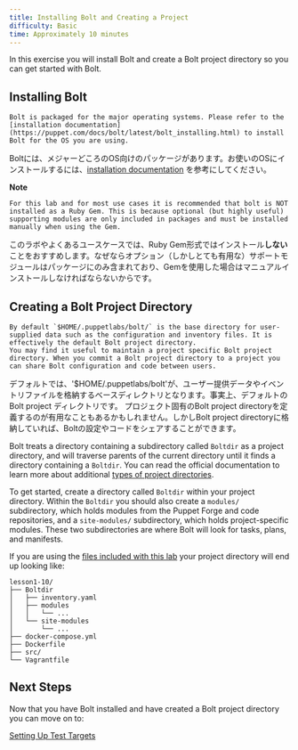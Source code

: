 ```yaml
---
title: Installing Bolt and Creating a Project
difficulty: Basic
time: Approximately 10 minutes
---
```


In this exercise you will install Bolt and create a Bolt project directory so you can get started with Bolt.

## Installing Bolt

```
Bolt is packaged for the major operating systems. Please refer to the [installation documentation](https://puppet.com/docs/bolt/latest/bolt_installing.html) to install Bolt for the OS you are using. 
```

Boltには、メジャーどころのOS向けのパッケージがあります。お使いのOSにインストールするには、[installation documentation](https://puppet.com/docs/bolt/latest/bolt_installing.html) を参考にしてください。

**Note** 
```
For this lab and for most use cases it is recommended that bolt is NOT installed as a Ruby Gem. This is because optional (but highly useful) supporting modules are only included in packages and must be installed manually when using the Gem.
```

このラボやよくあるユースケースでは、Ruby Gem形式ではインストール**しない**ことをおすすめします。なぜならオプション（しかしとても有用な）サポートモジュールはパッケージにのみ含まれており、Gemを使用した場合はマニュアルインストールしなければならないからです。

## Creating a Bolt Project Directory

```
By default `$HOME/.puppetlabs/bolt/` is the base directory for user-supplied data such as the configuration and inventory files. It is effectively the default Bolt project directory. 
You may find it useful to maintain a project specific Bolt project directory. When you commit a Bolt project directory to a project you can share Bolt configuration and code between users.
```

デフォルトでは、'$HOME/.puppetlabs/bolt'が、ユーザー提供データやイベントリファイルを格納するベースディレクトリとなります。事実上、デフォルトのBolt project ディレクトリです。
プロジェクト固有のBolt project directoryを定義するのが有用なこともあるかもしれません。しかしBolt project directoryに格納していれば、Boltの設定やコードをシェアすることができます。

Bolt treats a directory containing a subdirectory called `Boltdir` as a project directory, and will traverse parents of the current directory until it finds a directory containing a `Boltdir`. You can read the official documentation to learn more about additional [types of project directories](https://puppet.com/docs/bolt/latest/bolt_project_directories.html#project-directory-types).

To get started, create a directory called `Boltdir` within your project directory. Within the `Boltdir` you should also create a `modules/` subdirectory, which holds modules from the Puppet Forge and code repositories, and a `site-modules/` subdirectory, which holds project-specific modules. These two subdirectories are where Bolt will look for tasks, plans, and manifests.

If you are using the [files included with this lab](https://github.com/puppetlabs/bolt/tree/master/docs/_includes) your project directory will end up looking like:

```
lesson1-10/
├── Boltdir
│   ├── inventory.yaml
│   ├── modules
│   │   └── ...
│   └── site-modules
│       └── ...
├── docker-compose.yml
├── Dockerfile
├── src/
└── Vagrantfile
```

## Next Steps

Now that you have Bolt installed and have created a Bolt project directory you can move on to:

[Setting Up Test Targets](../02-acquiring-targets)
